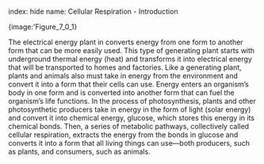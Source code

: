 index: hide
name: Cellular Respiration - Introduction


{image:'Figure_7_0_1}
        

The electrical energy plant in   converts energy from one form to another form that can be more easily used. This type of generating plant starts with underground thermal energy (heat) and transforms it into electrical energy that will be transported to homes and factories. Like a generating plant, plants and animals also must take in energy from the environment and convert it into a form that their cells can use. Energy enters an organism’s body in one form and is converted into another form that can fuel the organism’s life functions. In the process of photosynthesis, plants and other photosynthetic producers take in energy in the form of light (solar energy) and convert it into chemical energy, glucose, which stores this energy in its chemical bonds. Then, a series of metabolic pathways, collectively called cellular respiration, extracts the energy from the bonds in glucose and converts it into a form that all living things can use—both producers, such as plants, and consumers, such as animals.
